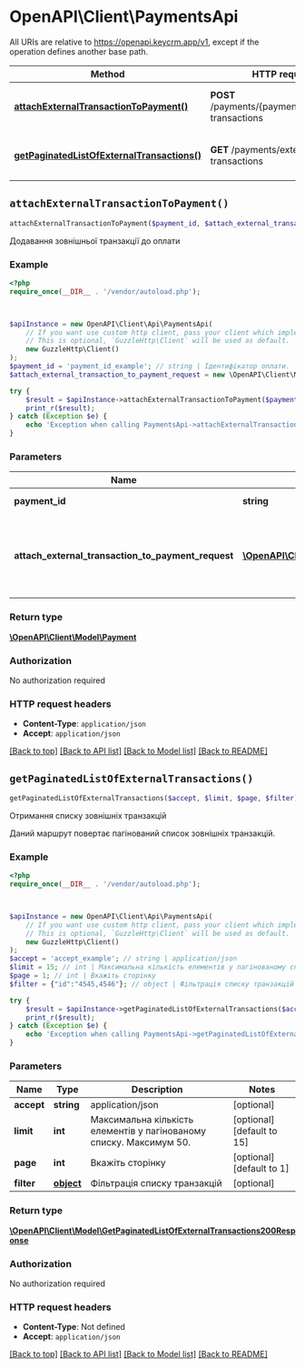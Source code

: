 # OpenAPI\Client\PaymentsApi

All URIs are relative to https://openapi.keycrm.app/v1, except if the operation defines another base path.

| Method | HTTP request | Description |
| ------------- | ------------- | ------------- |
| [**attachExternalTransactionToPayment()**](PaymentsApi.md#attachExternalTransactionToPayment) | **POST** /payments/{paymentId}/external-transactions | Додавання зовнішньої транзакції до оплати |
| [**getPaginatedListOfExternalTransactions()**](PaymentsApi.md#getPaginatedListOfExternalTransactions) | **GET** /payments/external-transactions | Отримання списку зовнішніх транзакцій |


## `attachExternalTransactionToPayment()`

```php
attachExternalTransactionToPayment($payment_id, $attach_external_transaction_to_payment_request): \OpenAPI\Client\Model\Payment
```

Додавання зовнішньої транзакції до оплати

### Example

```php
<?php
require_once(__DIR__ . '/vendor/autoload.php');



$apiInstance = new OpenAPI\Client\Api\PaymentsApi(
    // If you want use custom http client, pass your client which implements `GuzzleHttp\ClientInterface`.
    // This is optional, `GuzzleHttp\Client` will be used as default.
    new GuzzleHttp\Client()
);
$payment_id = 'payment_id_example'; // string | Ідентифікатор оплати.
$attach_external_transaction_to_payment_request = new \OpenAPI\Client\Model\AttachExternalTransactionToPaymentRequest(); // \OpenAPI\Client\Model\AttachExternalTransactionToPaymentRequest | Приклад об'єкту запиту для додавання зовнішньої транзакції до оплати

try {
    $result = $apiInstance->attachExternalTransactionToPayment($payment_id, $attach_external_transaction_to_payment_request);
    print_r($result);
} catch (Exception $e) {
    echo 'Exception when calling PaymentsApi->attachExternalTransactionToPayment: ', $e->getMessage(), PHP_EOL;
}
```

### Parameters

| Name | Type | Description  | Notes |
| ------------- | ------------- | ------------- | ------------- |
| **payment_id** | **string**| Ідентифікатор оплати. | |
| **attach_external_transaction_to_payment_request** | [**\OpenAPI\Client\Model\AttachExternalTransactionToPaymentRequest**](../Model/AttachExternalTransactionToPaymentRequest.md)| Приклад об&#39;єкту запиту для додавання зовнішньої транзакції до оплати | |

### Return type

[**\OpenAPI\Client\Model\Payment**](../Model/Payment.md)

### Authorization

No authorization required

### HTTP request headers

- **Content-Type**: `application/json`
- **Accept**: `application/json`

[[Back to top]](#) [[Back to API list]](../../README.md#endpoints)
[[Back to Model list]](../../README.md#models)
[[Back to README]](../../README.md)

## `getPaginatedListOfExternalTransactions()`

```php
getPaginatedListOfExternalTransactions($accept, $limit, $page, $filter): \OpenAPI\Client\Model\GetPaginatedListOfExternalTransactions200Response
```

Отримання списку зовнішніх транзакцій

Даний маршрут повертає пагінований список зовнішніх транзакцій.

### Example

```php
<?php
require_once(__DIR__ . '/vendor/autoload.php');



$apiInstance = new OpenAPI\Client\Api\PaymentsApi(
    // If you want use custom http client, pass your client which implements `GuzzleHttp\ClientInterface`.
    // This is optional, `GuzzleHttp\Client` will be used as default.
    new GuzzleHttp\Client()
);
$accept = 'accept_example'; // string | application/json
$limit = 15; // int | Максимальна кількість елементів у пагінованому списку. Максимум 50.
$page = 1; // int | Вкажіть сторінку
$filter = {"id":"4545,4546"}; // object | Фільтрація списку транзакцій

try {
    $result = $apiInstance->getPaginatedListOfExternalTransactions($accept, $limit, $page, $filter);
    print_r($result);
} catch (Exception $e) {
    echo 'Exception when calling PaymentsApi->getPaginatedListOfExternalTransactions: ', $e->getMessage(), PHP_EOL;
}
```

### Parameters

| Name | Type | Description  | Notes |
| ------------- | ------------- | ------------- | ------------- |
| **accept** | **string**| application/json | [optional] |
| **limit** | **int**| Максимальна кількість елементів у пагінованому списку. Максимум 50. | [optional] [default to 15] |
| **page** | **int**| Вкажіть сторінку | [optional] [default to 1] |
| **filter** | [**object**](../Model/.md)| Фільтрація списку транзакцій | [optional] |

### Return type

[**\OpenAPI\Client\Model\GetPaginatedListOfExternalTransactions200Response**](../Model/GetPaginatedListOfExternalTransactions200Response.md)

### Authorization

No authorization required

### HTTP request headers

- **Content-Type**: Not defined
- **Accept**: `application/json`

[[Back to top]](#) [[Back to API list]](../../README.md#endpoints)
[[Back to Model list]](../../README.md#models)
[[Back to README]](../../README.md)
